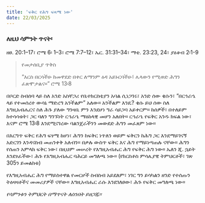 ```yaml
---
title: 'ፍቅር የሕግ ፍጻሜ ነው'
date: 22/03/2025
---
```


### ለዚህ ሳምንት ጥናት፡
ዘፀ. 20:1–17፣ ሮሜ 6፡ 1–3፣ ሮሜ 7:7–12፣ ኤር. 31:31–34፣ ማቴ. 23:23, 24፣ ያዕቆብ 2፡1-9

> <p>የመታሰቢያ ጥቅስ</p>
> “እርስ በርሳችሁ ከመዋደድ በቀር ለማንም ዕዳ አይኑርባችሁ፤ ሌላውን የሚወድ ሕግን ፈጽሞታልና።” ሮሜ 13፡8

በቦርድ ስብሰባ ላይ ስለ አንድ አስቸጋሪ የቤተክርስቲያን አባል ሲነጋገሩ፣ አንድ ሰው ቄሱን፣ “በርኅራኄ ላይ የተመሰረተ ውሳኔ ማድረግ አንችልም” አለው። አንችልም እንዴ? ቄሱ ይህ ሰው ስለ እግዚአብሔርና ስለ ሕጉ ያለው ግንዛቤ ምን እንደሆነ ግራ ሳይጋባ አይቀርም። ከሰዎች፣ በተለይም ከተሳሳቱት፣ ጋር ባለን ግንኙነት ርኅራኄ ማዕከላዊ መሆን አለበት። ርኅራኄ የፍቅር አንዱ ክፍል ነው፣ እናም ሮሜ 13፡8 እንደሚናገረው ባልንጀራችንን መውደድ ሕግን መፈጸም ነው።

በእርግጥ ፍቅር የሕግ ፍፃሜ ከሆነ፣ ሕግን ከፍቅር ነጥለን ወይም ፍቅርን ከሕግ ጋር እንደማይገናኝ አድርገን እንዳናስብ መጠንቀቅ አለብን። በቃሉ ውስጥ ፍቅር እና ሕግ የማይነጣጠሉ ናቸው። ሕግን የሰጠን አምላክ ፍቅር ነው፣ በዚህም መሠረት የእግዚአብሔር ሕግ የፍቅር ሕግ ነው። ኤለን ጂ. ኋይት እንደፃፈችው፣ ሕጉ የእግዚአብሔር ባሕርይ መግለጫ ነው። (የክርስቶስ ምሳሌያዊ ትምህርቶች፣ ገጽ 305ን ይመልከቱ)

የእግዚአብሔር ሕግ የማይስተዋል የመርሆች ስብስብ አይደለም፣ ነገር ግን ይሳካልን ዘንድ የተሰጡን ትዕዛዛቶችና መመሪያዎች ናቸው። እግዚአብሔር ራሱ እንደገለፀው፣ ሕጉ የፍቅር መግለጫ ነው።

_የሳምንቱን ትምህርት በማጥናት ለሰንበት ይዘጋጁ።_